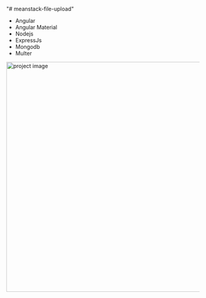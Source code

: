 "# meanstack-file-upload" 
<ul>
<li>Angular</li>
<li>Angular Material</li>
<li>Nodejs</li>
<li>ExpressJs</li>
<li>Mongodb</li>
<li>Multer</li>
</ul>

<img src="https://github.com/gauravkulwal/meanstack-file-upload/blob/main/sampl.png" alt="project image" width="700" height="600">

